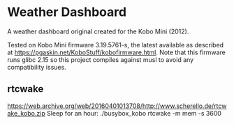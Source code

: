 # Weather Dashboard

A weather dashboard original created for the Kobo Mini (2012).

Tested on Kobo Mini firmware 3.19.5761-s, the latest available as described at 
https://pgaskin.net/KoboStuff/kobofirmware.html. Note that
this firmware runs glibc 2.15 so this project compiles against
musl to avoid any compatibility issues.

## rtcwake

https://web.archive.org/web/20160401013708/http://www.scherello.de/rtcwake_kobo.zip
Sleep for an hour:
./busybox_kobo rtcwake -m mem -s 3600